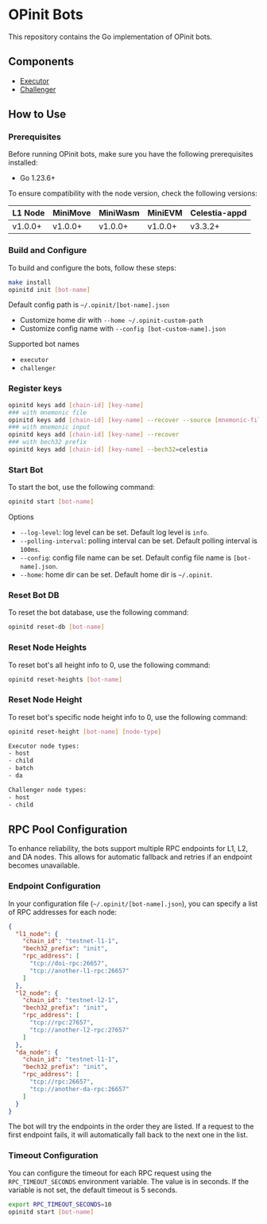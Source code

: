 # OPinit Bots

This repository contains the Go implementation of OPinit bots.

## Components

- [Executor](./executor)
- [Challenger](./challenger)

## How to Use

### Prerequisites

Before running OPinit bots, make sure you have the following prerequisites installed:

- Go 1.23.6+

To ensure compatibility with the node version, check the following versions:

| L1 Node | MiniMove | MiniWasm | MiniEVM | Celestia-appd |
| ------- | -------- | -------- | ------- | ------------- |
| v1.0.0+ | v1.0.0+  | v1.0.0+  | v1.0.0+ | v3.3.2+       |

### Build and Configure

To build and configure the bots, follow these steps:

```bash
make install
opinitd init [bot-name]
```

Default config path is `~/.opinit/[bot-name].json`

- Customize home dir with `--home ~/.opinit-custom-path`
- Customize config name with `--config [bot-custom-name].json`

Supported bot names

- `executor`
- `challenger`

### Register keys

```bash
opinitd keys add [chain-id] [key-name]
### with mnemonic file
opinitd keys add [chain-id] [key-name] --recover --source [mnemonic-file-path]
### with mnemonic input
opinitd keys add [chain-id] [key-name] --recover
### with bech32 prefix
opinitd keys add [chain-id] [key-name] --bech32=celestia
```

### Start Bot

To start the bot, use the following command:

```bash
opinitd start [bot-name]
```

Options

- `--log-level`: log level can be set. Default log level is `info`.
- `--polling-interval`: polling interval can be set. Default polling interval is `100ms`.
- `--config`: config file name can be set. Default config file name is `[bot-name].json`.
- `--home`: home dir can be set. Default home dir is `~/.opinit`.
  
### Reset Bot DB

To reset the bot database, use the following command:

```bash
opinitd reset-db [bot-name]
```

### Reset Node Heights

To reset bot's all height info to 0, use the following command:

```bash
opinitd reset-heights [bot-name]
```

### Reset Node Height

To reset bot's specific node height info to 0, use the following command:

```bash
opinitd reset-height [bot-name] [node-type]

Executor node types: 
- host
- child
- batch
- da

Challenger node types: 
- host
- child
```

## RPC Pool Configuration

To enhance reliability, the bots support multiple RPC endpoints for L1, L2, and DA nodes. This allows for automatic fallback and retries if an endpoint becomes unavailable.

### Endpoint Configuration

In your configuration file (`~/.opinit/[bot-name].json`), you can specify a list of RPC addresses for each node:

```json
{
  "l1_node": {
    "chain_id": "testnet-l1-1",
    "bech32_prefix": "init",
    "rpc_address": [
      "tcp://doi-rpc:26657",
      "tcp://another-l1-rpc:26657"
    ]
  },
  "l2_node": {
    "chain_id": "testnet-l2-1",
    "bech32_prefix": "init",
    "rpc_address": [
      "tcp://rpc:27657",
      "tcp://another-l2-rpc:27657"
    ]
  },
  "da_node": {
    "chain_id": "testnet-l1-1",
    "bech32_prefix": "init",
    "rpc_address": [
      "tcp://rpc:26657",
      "tcp://another-da-rpc:26657"
    ]
  }
}
```

The bot will try the endpoints in the order they are listed. If a request to the first endpoint fails, it will automatically fall back to the next one in the list.

### Timeout Configuration

You can configure the timeout for each RPC request using the `RPC_TIMEOUT_SECONDS` environment variable. The value is in seconds. If the variable is not set, the default timeout is 5 seconds.

```bash
export RPC_TIMEOUT_SECONDS=10
opinitd start [bot-name]
```
